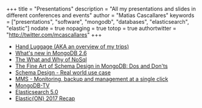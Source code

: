 +++
title = "Presentations"
description = "All my presentations and slides in different conferences and events"
author = "Matias Cascallares"
keywords = ["presentations", "software", "mongodb", "databases", "elasticsearch", "elastic"]
nodate = true
nopaging = true
totop = true
authortwitter = "http://twitter.com/mcascallares"
+++

- [Hand Luggage (AKA an overview of my trips)](http://hand-luggage.appspot.com/)
- [What's new in MongoDB 2.6](http://slides.com/mcascallares/mongodb-sa-road-trip-ba)
- [The What and Why of NoSql](http://www.slideshare.net/MatiasCascallares/the-what-and-why-of-nosql)
- [The Fine Art of Schema Design in MongoDB: Dos and Don'ts](http://www.slideshare.net/MatiasCascallares/the-fine-art-of-schema-design-in-mongodb-dos-and-donts)
- [Schema Design - Real world use case](http://www.slideshare.net/MatiasCascallares/schema-design-real-world-use-case)
- [MMS - Monitoring, backup and management at a single click](http://www.slideshare.net/MatiasCascallares/02-mms-monitoring-backup-and-management-at-a-single-click)
- [MongoDB-TV](http://mcascallares.github.io/resources/MongoDB-TV/index.html)
- [Elasticsearch 5.0](https://www.slideshare.net/MatiasCascallares/elasticsearch-50)
- [Elastic{ON} 2017 Recap](https://www.slideshare.net/MatiasCascallares/elasticon-2017-recap)
